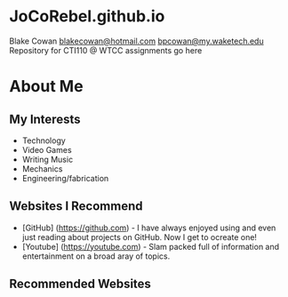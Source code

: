 # JoCoRebel.github.io
Blake Cowan
blakecowan@hotmail.com bpcowan@my.waketech.edu
Repository for CTI110 @ WTCC
assignments go here

# About Me
## My Interests
  * Technology
  * Video Games
  * Writing Music
  * Mechanics
  * Engineering/fabrication

## Websites I Recommend
  * [GitHub] (https://github.com) - I have always enjoyed using and even just reading about projects on GitHub.  Now I get to ocreate one!
  * [Youtube] (https://youtube.com) - Slam packed full of information and entertainment on a broad aray of topics.
 










































































































## Recommended Websites
